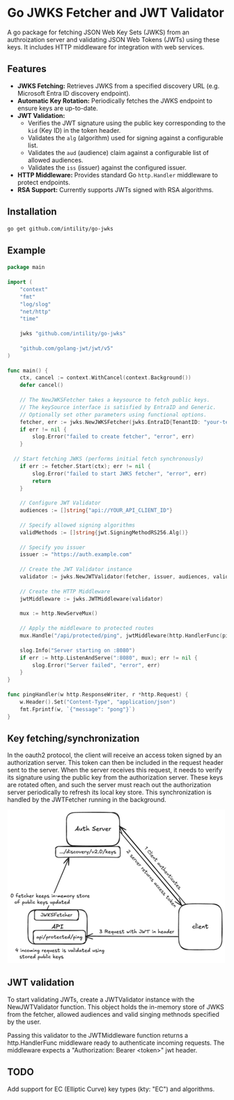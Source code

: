 # Go JWKS Fetcher and JWT Validator

A go package for fetching JSON Web Key Sets (JWKS) from an authroization server
and validating JSON Web Tokens (JWTs) using these keys. It includes HTTP middleware for integration 
with web services.

## Features
*   **JWKS Fetching:** Retrieves JWKS from a specified discovery URL (e.g. Microsoft Entra ID discovery endpoint).
*   **Automatic Key Rotation:** Periodically fetches the JWKS endpoint to ensure keys are up-to-date.
*   **JWT Validation:**
    *   Verifies the JWT signature using the public key corresponding to the `kid` (Key ID) in the token header.
    *   Validates the `alg` (algorithm) used for signing against a configurable list.
    *   Validates the `aud` (audience) claim against a configurable list of allowed audiences.
    *   Validates the `iss` (issuer) against the configured issuer. 
*   **HTTP Middleware:** Provides standard Go `http.Handler` middleware to protect endpoints.
*   **RSA Support:** Currently supports JWTs signed with RSA algorithms. 

## Installation
```bash
go get github.com/intility/go-jwks
```


## Example
```go
package main

import (
	"context"
	"fmt"
	"log/slog"
	"net/http"
	"time"

	jwks "github.com/intility/go-jwks"

	"github.com/golang-jwt/jwt/v5"
)

func main() {
	ctx, cancel := context.WithCancel(context.Background())
	defer cancel() 

	// The NewJWKSFetcher takes a keysource to fetch public keys.
	// The keySource interface is satisfied by EntraID and Generic.
	// Optionally set other parameters using functional options.
	fetcher, err := jwks.NewJWKSFetcher(jwks.EntraID{TenantID: "your-tenant-id"})
	if err != nil {
		slog.Error("failed to create fetcher", "error", err)
	}

  // Start fetching JWKS (performs initial fetch synchronously)
	if err := fetcher.Start(ctx); err != nil {
		slog.Error("failed to start JWKS fetcher", "error", err)
		return
	}

	// Configure JWT Validator
	audiences := []string{"api://YOUR_API_CLIENT_ID"}

	// Specify allowed signing algorithms
	validMethods := []string{jwt.SigningMethodRS256.Alg()}

	// Specify you issuer
	issuer := "https://auth.example.com"

	// Create the JWT Validator instance
	validator := jwks.NewJWTValidator(fetcher, issuer, audiences, validMethods)

	// Create the HTTP Middleware
	jwtMiddleware := jwks.JWTMiddleware(validator)

	mux := http.NewServeMux()

	// Apply the middleware to protected routes
	mux.Handle("/api/protected/ping", jwtMiddleware(http.HandlerFunc(pingHandler)))

	slog.Info("Server starting on :8080")
	if err := http.ListenAndServe(":8080", mux); err != nil {
		slog.Error("Server failed", "error", err)
	}
}

func pingHandler(w http.ResponseWriter, r *http.Request) {
	w.Header().Set("Content-Type", "application/json")
	fmt.Fprintf(w, `{"message": "pong"}`)
}
```

## Key fetching/synchronization
In the oauth2 protocol, the client will receive an access token signed
by an authorization server. This token can then be included in the request header sent to the server.
When the server receives this request, it needs to verify its signature using the public key from the authorization server.
These keys are rotated often, and such the server must reach out the authorization server
periodically to refresh its local key store. This synchronization is handled by the JWTFetcher running in the background.

<img src="docs/jwks-go.png" alt="flow" width="500">

## JWT validation
To start validating JWTs, create a JWTValidator instance with the NewJWTValidator function.
This object holds the in-memory store of JWKS from the fetcher, allowed audiences and valid singing methnods specified by the user.

Passing this validator to the JWTMiddleware function returns a http.HandlerFunc middleware ready to authenticate incoming requests.
The middleware expects a "Authorization: Bearer \<token>" jwt header.

## TODO
Add support for EC (Elliptic Curve) key types (kty: "EC") and algorithms.

